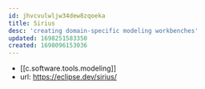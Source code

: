 ```yaml
---
id: jhvcvulwljw34dew8zqoeka
title: Sirius
desc: 'creating domain-specific modeling workbenches'
updated: 1698251583350
created: 1698096153036
---
```


- [[c.software.tools.modeling]]
- url: https://eclipse.dev/sirius/